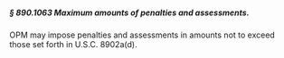 ##### § 890.1063 Maximum amounts of penalties and assessments. #####

OPM may impose penalties and assessments in amounts not to exceed those set forth in U.S.C. 8902a(d).